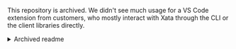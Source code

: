 This repository is archived. We didn't see much usage for a VS Code extension from customers, who mostly interact with Xata through the CLI or the client libraries directly.

<details>
<summary>Archived readme</summary>

# Xata VS Code Extension

![Xata + VS Code banner](https://user-images.githubusercontent.com/1761469/180163941-94a75bdd-6d3f-4a0c-bf53-1f5dbe4d45ef.png)

This extension enables users to manage their entire workspace at [Xata](https://xata.io) without leaving Visual Studio Code.

## Getting Started

1. Install the extension from [VS Code Marketplace](https://marketplace.visualstudio.com/items?itemName=xata.xata)

   Once it will show in your Activity Bar like in the image below.

2. Connect your Xata Workspace to the extension
   The first step is to connect the extension to a Xata Workspace. To the that, a `XATA_API_TOKEN` is required. Clicking the **Get Started** button on the **Explorer Pane**.

   ![Setup view for the VSCode Extension](https://raw.githubusercontent.com/xataio/vscode-extension/5a541d1c7d9ec0327dee5f6f3ebece2500ec27df/doc/get-started-view.png)

   > 💡 if you are logged out, the **Get Started** on the **Project Pane** will have the same action. It is impossible to connect to databases while there is no Xata Workspace available.

   When fired, this action will take you to your Xata Dashboard to create an [API key](https://docs.xata.io/concepts/api-keys). Once the key is created, there will be a new prompt to return to VS Code and your **Explorer Pane** should be populated with your workspaces.

   ![List of workspaces on Xata VSCode Extension](https://github.com/xataio/vscode-extension/raw/main/doc/workspaces-view.png)

3. Connect your project to Xata databases

   The **Project Panel** (`(uninitialized)` in the screenshot) is related to your current VS Code project. After being initialized, this will add a `.env` with an API key and a `.xatarc` with your database access details.

   > ⚠️ While we recommend to version control the `.xatarc`, you should always add `.env` in `.gitignore` to avoid leaking the `XATA_API_TOKEN` and potentially other secrets.

   If a `.xatarc` is already set, you will just need to login.

## Productivity Features

The main goal of this extension is be protective of the user's [flow state](<https://en.wikipedia.org/wiki/Flow_(psychology)>). Translating this intention, our User Interface becomes all about ergonomics and making the tasks achieveable with as little clicks as possible.

### Explorer Pane

Once an account is connected to a Xata Workspace, the Explorer Pane is popullated with all databases available. Available actions will be consistent with the permissions of the provided token.

### Project Pane

Once a `.xatarc` is found in your project, the **Project Pane** will be populated with all databases and tables available for that project according to the definitions of the `.xatarc` and the permissions the `XATA_API_TOKEN` provided to the extension.

## Database Features

The Xata VS Code extension aims for complete parity with our web dashboard. We dilligently work on providing full support so a developer never needs to leave VS Code to get work done.

### Manage Your Databases

![Creating schema via VS Code Xata Extension](https://raw.githubusercontent.com/xataio/vscode-extension/5a541d1c7d9ec0327dee5f6f3ebece2500ec27df/doc/create-schema.gif)

Using this extension, you can create [workspaces](https://docs.xata.io/concepts/workspaces), databases, branches, tables, and columns directly from the sidebar.

### Preview & Insert Records

![Inserting records via VS Code Xata Extension](https://raw.githubusercontent.com/xataio/vscode-extension/5a541d1c7d9ec0327dee5f6f3ebece2500ec27df/doc/insert-preview-records.gif)

This extension also allows users to preview, then insert records into a database of your choice on Xata with autocompletion and validation.

After successfully inserting the record, you can save the file into your project for easy insertion in the future, or for sharing it with others: if they change the `"$schema"` parameter, the same record can be inserted into another database.

### Create a [Branch](https://docs.xata.io/concepts/branches)

This is how you can create a new database branch in Xata. It also creates a git branch of the same name in your project if your project is associated with a git repository. If not, it will just create a branch of your database on Xata.

![create a branch in Xata](https://user-images.githubusercontent.com/1761469/186844556-b4d647c3-d6f6-4ab7-a4ad-93d856f0148b.gif)

You can always see on which branch you are currently working next to the name of your database. If your git branch matches a Xata branch, the extension automatically infers it. If it doesn't, the extension falls back on using the `XATA_FALLBACK_BRANCH` specified in your `.env`, or `main` if the fallback branch is unspecified. More about the fallback branch in the [docs](https://docs.xata.io/cli/getting-started#:~:text=fallback%20branch).

![circled branch name on VS Code Xata Extension explorer pane](https://user-images.githubusercontent.com/9947422/180236005-49c4d470-ab15-4867-bc5f-08b37813d82d.png)

The intended flow of working with Xata branches is the following:

- You start to work on a feature and create a new git branch (Current Xata branch is `main` and current git branch is `my-new-feature`)
- You need to tweak the schema or data of your database
- You create a new Xata branch (Xata branch = `my-new-feature` / git branch = `my-new-feature`)

Therefore, everybody (including CI and Pull Request previews) testing the code on this git branch will automatically have the associated database branch.

## Xata's link tree

- [Xata Serverless Database Community](https://xata.io/discord): You are invited to join us on Discord.
- [@Xata on twitter](https://twitter.com/xata): Share some `#XataVibes` with us.
- [Xata Support](https://support.xata.io): if you found a bug or have a feature request to Xata, use our user forum so the feedback arrives faster to who will implement it.
- [Xata Docs](https://docs.xata.io): check the docs for the Xata SDK, Xata CLI, and all other tools and interfaces.

---

Made by <img alt="Xatafly, Xata's logo" src="https://raw.githubusercontent.com/xataio/vscode-extension/2e3d0b877cf6aff1e0fc717e05ada714465ca783/doc/xata-icon-128.png" width="24" />

</details>
